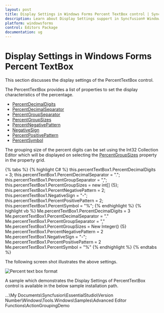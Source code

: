 ```yaml
---
layout: post
title: Display Settings in Windows Forms Percent TextBox control | Syncfusion®
description: Learn about Display Settings support in Syncfusion® Windows Forms Percent TextBox control and more details.
platform: windowsforms
control: Editors Package
documentation: ug
---
```


# Display Settings in Windows Forms Percent TextBox

This section discusses the display settings of the PercentTextBox control.

The PercentTextBox provides a list of properties to set the display characteristics of the percentage.

* [PercentDecimalDigits](https://help.syncfusion.com/cr/windowsforms/Syncfusion.Windows.Forms.Tools.PercentTextBox.html#Syncfusion_Windows_Forms_Tools_PercentTextBox_PercentDecimalDigits)
* [PercentDecimalSeparator](https://help.syncfusion.com/cr/windowsforms/Syncfusion.Windows.Forms.Tools.PercentTextBox.html#Syncfusion_Windows_Forms_Tools_PercentTextBox_PercentDecimalSeparator)
* [PercentGroupSeparator](https://help.syncfusion.com/cr/windowsforms/Syncfusion.Windows.Forms.Tools.PercentTextBox.html#Syncfusion_Windows_Forms_Tools_PercentTextBox_PercentGroupSeparator)
* [PercentGroupSizes](https://help.syncfusion.com/cr/windowsforms/Syncfusion.Windows.Forms.Tools.PercentTextBox.html#Syncfusion_Windows_Forms_Tools_PercentTextBox_PercentGroupSizes)
* [PercentNegativePattern](https://help.syncfusion.com/cr/windowsforms/Syncfusion.Windows.Forms.Tools.PercentTextBox.html#Syncfusion_Windows_Forms_Tools_PercentTextBox_PercentNegativePattern)
* [NegativeSign](https://help.syncfusion.com/cr/windowsforms/Syncfusion.Windows.Forms.Tools.NumberTextBoxBase.html#Syncfusion_Windows_Forms_Tools_NumberTextBoxBase_NegativeSign)
* [PercentPositivePattern](https://help.syncfusion.com/cr/windowsforms/Syncfusion.Windows.Forms.Tools.PercentTextBox.html#Syncfusion_Windows_Forms_Tools_PercentTextBox_PercentPositivePattern)
* [PercentSymbol](https://help.syncfusion.com/cr/windowsforms/Syncfusion.Windows.Forms.Tools.PercentTextBox.html#Syncfusion_Windows_Forms_Tools_PercentTextBox_PercentSymbol)

The grouping size of the percent digits can be set using the Int32 Collection Editor which will be displayed on selecting the [PercentGroupSizes](https://help.syncfusion.com/cr/windowsforms/Syncfusion.Windows.Forms.Tools.PercentTextBox.html#Syncfusion_Windows_Forms_Tools_PercentTextBox_PercentGroupSizes) property in the property grid.

{% tabs %}
{% highlight C# %}
this.percentTextBox1.PercentDecimalDigits = 3;
this.percentTextBox1.PercentDecimalSeparator = ".";
this.percentTextBox1.PercentGroupSeparator = ",";
this.percentTextBox1.PercentGroupSizes = new int[] {5};
this.percentTextBox1.PercentNegativePattern = 2;
this.percentTextBox1.NegativeSign = "-";
this.percentTextBox1.PercentPositivePattern = 2;
this.percentTextBox1.PercentSymbol = "%";
{% endhighlight %}
{% highlight vb %}
Me.percentTextBox1.PercentDecimalDigits = 3
Me.percentTextBox1.PercentDecimalSeparator = "."
Me.percentTextBox1.PercentGroupSeparator = ","
Me.percentTextBox1.PercentGroupSizes = New Integer() {5}
Me.percentTextBox1.PercentNegativePattern = 2
Me.percentTextBox1.NegativeSign = "-";
Me.percentTextBox1.PercentPositivePattern = 2
Me.percentTextBox1.PercentSymbol = "%"
{% endhighlight %}
{% endtabs %}

The following screen shot illustrates the above settings.

![Percent text box format](PercentTextBox-Images/Overview_img465.png) 

A sample which demonstrates the Display Settings of PercentTextBox control is available in the below sample installation path.

…\My Documents\Syncfusion\EssentialStudio\Version Number\Windows\Tools.Windows\Samples\Advanced Editor Functions\ActionGroupingDemo
